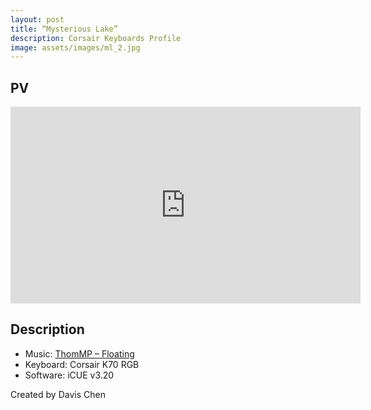 ```yaml
---
layout: post
title: “Mysterious Lake”
description: Corsair Keyboards Profile
image: assets/images/ml_2.jpg
---
```


## PV
<iframe width="560" height="315" src="https://www.youtube-nocookie.com/embed/udmX4kklDmc" frameborder="0" allow="accelerometer; autoplay; encrypted-media; gyroscope; picture-in-picture" allowfullscreen></iframe>

## Description
* Music: [ThomMP – Floating](https://www.youtube.com/watch?v=6kABF_A0gto)
* Keyboard: Corsair K70 RGB
* Software: iCUE v3.20
 
Created by Davis Chen
